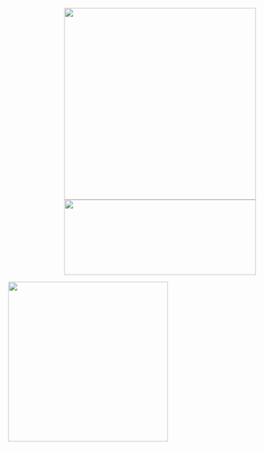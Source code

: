 <p>
<p>
    <a href="https://github.com/anuraghazra/github-readme-stats" title="Go to Source">
        <img width=390 src="https://github-readme-stats-apenjulius-projects.vercel.app/api?username=apenjulius&include_all_commits=true&show_icons=true&theme=transparent" align="right"/>
    </a>
</p>
<p align="right">
    <a href="https://github.com/denvercoder1/github-readme-streak-stats" title="Go to Source">
        <img width=390 height="153px" src="https://streak-stats.demolab.com/?user=apenjulius&theme=transparent" />
    </a>
</p>
<a href="https://github.com/anuraghazra/github-readme-stats">
    <img width=325 src="https://github-readme-stats.vercel.app/api/top-langs?username=apenjulius&show_icons=true&locale=en&theme=transparent&langs_count=20&size_weight=0.5&count_weight=0.5" />
</a>
</p>
